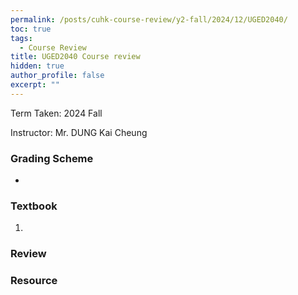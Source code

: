 ```yaml
---
permalink: /posts/cuhk-course-review/y2-fall/2024/12/UGED2040/
toc: true
tags:
  - Course Review
title: UGED2040 Course review
hidden: true
author_profile: false
excerpt: ""
---
```


Term Taken: 2024 Fall

Instructor: Mr. DUNG Kai Cheung

### Grading Scheme
* 

### Textbook
1. 

### Review


### Resource
